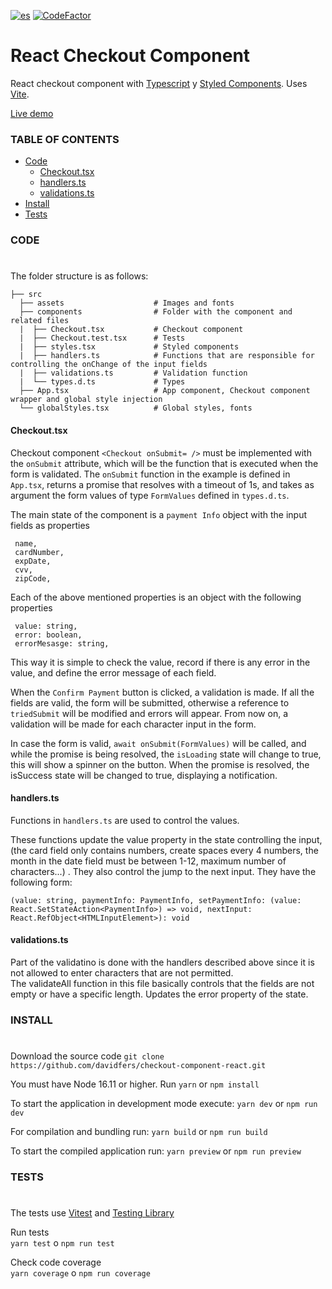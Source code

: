 [![es](https://img.shields.io/badge/lang-es-yellow.svg)](https://github.com/jonatasemidio/multilanguage-readme-pattern/blob/master/README.es.md)
[![CodeFactor](https://www.codefactor.io/repository/github/davidfers/checkout-component-react/badge)](https://www.codefactor.io/repository/github/davidfers/checkout-component-react)


# React Checkout Component
React checkout component with [Typescript](https://www.typescriptlang.org/) y [Styled Components](https://styled-components.com/). Uses [Vite](https://vitejs.dev/).

[Live demo](https://react-checkout-form.netlify.app)

### TABLE OF CONTENTS

- [Code](#code)
  - [Checkout.tsx](#checkouttsx)
  - [handlers.ts](#handlersts)
  - [validations.ts](#validationsts)
- [Install](#install)
- [Tests](#tests)




### CODE
#

The folder structure is as follows:


    ├── src
      ├── assets                    # Images and fonts
      ├── components                # Folder with the component and related files
      |  ├── Checkout.tsx           # Checkout component
      |  ├── Checkout.test.tsx      # Tests
      |  ├── styles.tsx             # Styled components
      |  ├── handlers.ts            # Functions that are responsible for controlling the onChange of the input fields
      |  ├── validations.ts         # Validation function
      |  └── types.d.ts             # Types
      ├── App.tsx                   # App component, Checkout component wrapper and global style injection
      └── globalStyles.tsx          # Global styles, fonts


#### Checkout.tsx

  Checkout component `<Checkout onSubmit= />` must be implemented with the `onSubmit` attribute, which will be the function that is executed when the form is validated.
   The `onSubmit` function in the example is defined in `App.tsx`, returns a promise that resolves with a timeout of 1s, and takes as argument the form values of type `FormValues` defined in `types.d.ts`.
  
  The main state of the component is a `payment Info` object with the input fields as properties
  ``` 
   name, 
   cardNumber,
   expDate,
   cvv,   
   zipCode,
  ``` 
  
Each of the above mentioned properties is an object with the following properties
  ``` 
   value: string,   
   error: boolean,   
   errorMesasge: string,   
  ``` 
  This way it is simple to check the value, record if there is any error in the value, and define the error message of each field.
  
  When the `Confirm Payment` button is clicked, a validation is made. If all the fields are valid, the form will be submitted, otherwise a reference to `triedSubmit` will be modified and errors will appear. From now on, a validation will be made for each character input in the form.
  
  In case the form is valid, `await onSubmit(FormValues)` will be called, and while the promise is being resolved, the `isLoading` state will change to true, this will show a spinner on the button. When the promise is resolved, the isSuccess state will be changed to true, displaying a notification.
  
  #### handlers.ts
  Functions in `handlers.ts` are used to control the values.
  
  These functions update the value property in the state controlling the input, (the card field only contains numbers, create spaces every 4 numbers, the month in the date field must be between 1-12, maximum number of characters...) . They also control the jump to the next input.
   They have the following form:


  ```
  (value: string, paymentInfo: PaymentInfo, setPaymentInfo: (value: React.SetStateAction<PaymentInfo>) => void, nextInput: React.RefObject<HTMLInputElement>): void
  ```
#### validations.ts
Part of the validatino is done with the handlers described above since it is not allowed to enter characters that are not permitted.   
The validateAll function in this file basically controls that the fields are not empty or have a specific length. Updates the error property of the state.

### INSTALL
#

Download the source code
`git clone https://github.com/davidfers/checkout-component-react.git`

You must have Node 16.11 or higher.
Run `yarn` or `npm install`

To start the application in development mode execute:
`yarn dev` or `npm run dev`

For compilation and bundling run:
`yarn build` or `npm run build`

To start the compiled application run:
`yarn preview` or `npm run preview`

### TESTS
#

The tests use [Vitest](https://vitest.dev/) and [Testing Library](https://testing-library.com/)

Run tests   
`yarn test` o `npm run test`

Check code coverage  
`yarn coverage` o `npm run coverage`

